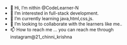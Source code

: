 - 👋 Hi, I’m nithin @CodeLearner-N
- 👀 I’m interested in full-stack development.
- 🌱 I’m currently learning java,html,css,js.
- 💞️ I’m looking to collaborate with the learners like me..
- 📫 How to reach me ... you can reach me through instagram@21_chinni_krishna


<!---
CodeLearner-N/CodeLearner-N is a ✨ special ✨ repository because its `README.md` (this file) appears on your GitHub profile.
You can click the Preview link to take a look at your changes.
--->
